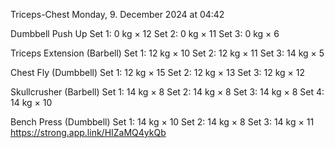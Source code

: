 Triceps-Chest
Monday, 9. December 2024 at 04:42

Dumbbell Push Up
Set 1: 0 kg × 12
Set 2: 0 kg × 11
Set 3: 0 kg × 6

Triceps Extension (Barbell)
Set 1: 12 kg × 10
Set 2: 12 kg × 11
Set 3: 14 kg × 5

Chest Fly (Dumbbell)
Set 1: 12 kg × 15
Set 2: 12 kg × 13
Set 3: 12 kg × 12

Skullcrusher (Barbell)
Set 1: 14 kg × 8
Set 2: 14 kg × 8
Set 3: 14 kg × 8
Set 4: 14 kg × 10

Bench Press (Dumbbell)
Set 1: 14 kg × 10
Set 2: 14 kg × 8
Set 3: 14 kg × 11
 https://strong.app.link/HIZaMQ4ykQb